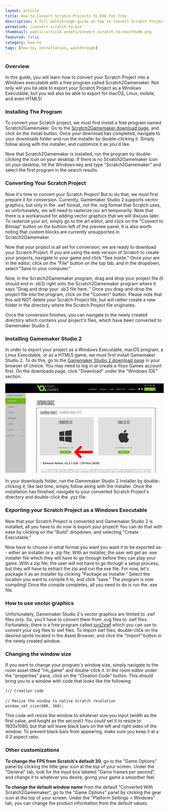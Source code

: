 ```yaml
---
layout: article
title: How to Convert Scratch Projects to EXE For Free
description: A full walkthrough guide on how to convert Scratch Projects to windows executables (.exe) easily, and for free!
permalink: /convert-scratch-to-exe
thumbnail: public/article-assets/convert-scratch-to-exe/thumb.png
featured: false
category: how-to
tags: [how-to, installation, walkthrough]
---
```


### Overview
In this guide, you will learn how to convert your Scratch Project into a Windows executable with a free program called Scratch2Gamemaker. Not only will you be able to export your Scratch Project as a Windows Executable, but you will also be able to export for macOS, Linux, mobile, and even HTML5!

### Installing The Program
To convert your Scratch project, we must first install a free program named Scratch2Gamemaker. Go to the [Scratch2Gamemaker download page](https://scratchconvert.com/scratch2gamemaker), and click on the install button. Once your download has completed, navigate to your downloads folder and run the installer by double-clicking it. Simply follow along with the installer, and customize it as you'd like.

Now that Scratch2Gamemaker is installed, run the program by double-clicking the icon on your desktop. If there is no Scratch2Gamemaker icon on your desktop, hit the Windows key and type "Scratch2Gamemaker" and select the first program in the search results.

### Converting Your Scratch Project
Now it's time to convert your Scratch Project! But to do that, we must first prepare it for conversion. Currently, Gamemaker Studio 2 supports vector graphics, but only in the .swf format, not the .svg format that Scratch uses, so unfortunately, we will need to rasterize our art temporarily. Note that there is a workaround for adding vector graphics that we will discuss later. To rasterize your art, simply go to the art editor, and click on the "Convert to Bitmap" button on the bottom-left of the preview panel. It is also worth noting that custom blocks are currently unsupported in Scratch2Gamemaker.

Now that your project is all set for conversion, we are ready to download your Scratch Project. If you are using the web version of Scratch to create your projects, navigate to your game and click "See inside." Once your are in the editor, click on the "File" button on the top tab, and in the dropdown, select "Save to your computer."

Now, in the Scratch2Gamemaker program, drag and drop your project file (it should end in .sb3) right onto the Scratch2Gamemaker program where it says "Drag and drop your .sb3 file here.." Once you drag-and-drop the project file into the program, click on the "Convert" button. Please note that this will NOT delete your Scratch Project file, but will rather create a new folder in the directory where the Scratch Project file originates.

Once the conversion finishes, you can navigate to the newly created directory which contains your project's files, which have been converted to Gamemaker Studio 2.

### Installing Gamemaker Studio 2
In order to export your project as a Windows Executable, macOS program, a Linux Executable, or as a HTML5 game, we must first install Gamemaker Studio 2. To do this, go to the [Gamemaker Studio 2 download page](https://accounts.yoyogames.com/downloads) in your browser of choice. You may need to log in or create a Yoyo Games account first. On the downloads page, click "Download" under the "Windows IDE" section.

![Installing Gamemaker Studio 2](public/article-assets/convert-scratch-to-exe/download-gamemaker.png)

In your downloads folder, run the Gamemaker Studio 2 Installer by double-clicking it, like last time, simply follow along with the installer. Once the installation has finished, navigate to your converted Scratch Project's directory and double-click the .yyz file.

### Exporting your Scratch Project as a Windows Executable
Now that your Scratch Project is converted and Gamemaker Studio 2 is installed, all you have to do now is export your project! You can do that with ease by clicking on the "Build" dropdown, and selecting "Create Executable."

Now have to choose in what format you want you want it to be exported as-- either an installer or a .zip file. With an installer, the user will get an .exe installer file which they will have to go through before they can play your game. With a zip file, the user will not have to go through a setup process, but they will have to extract the zip and run the exe file. For now, let's package it as an installer by clicking "Package as Installer." Select the location you want to compile it to, and click "save." The program is now compiling! Once the compile completes, all you need to do is run the .exe file.

### How to use vector graphics
Unfortunately, Gamemaker Studio 2's vector graphics are limited to .swf files only. So, you'll have to convert them from .svg files to .swf files. Fortunately, there is a free program called [svg2swf](http://svg2swf.sourceforge.net/) which you can use to convert your svg files to swf files. To import swf files, double-click on the desired sprite located in the Asset Browser, and click the "Import" button in the newly created window.

### Changing the window size
If you want to change your program's window size, simply navigate to the room asset titled "rm_game" and double-click it. In the room editor under the "properties" pane, click on the "Creation Code" button. This should bring you to a window with code that looks like the following:

```
/// Creation code

// Resize the window to native Scratch resolution
window_set_size(480, 360);

```

This code will resize the window to whatever size you input (width as the first value, and height as the second.) You *could* set it to resize to 1920x1080, but that will leave black bars on the left and right sides of the window. To prevent black bars from appearing, make sure you keep it at a 4:3 aspect ratio.

### Other customizations
**To change the FPS from Scratch's default 30**, go to the "Game Options" panel by clicking the little gear icon at the top of your screen. Under the "General" tab, look for the input box labeled "Game frames per second", and change it to whatever you desire, giving your game a smoother feel.

**To change the default window name** from the default "Converted With Scratch2Gamemaker", go to the "Game Options" panel by clicking the gear icon at the top of your screen. Under the "Platform Settings > Windows" tab, you can change the product information from the default values.